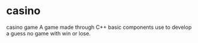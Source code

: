 # casino
casino game
A game made through C++ basic components use to develop a guess no game with win or lose.

